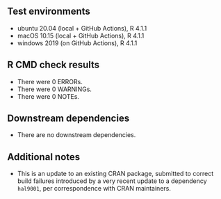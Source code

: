 ## Test environments
* ubuntu 20.04 (local + GitHub Actions), R 4.1.1
* macOS 10.15 (local + GitHub Actions), R 4.1.1
* windows 2019 (on GitHub Actions), R 4.1.1

## R CMD check results
* There were 0 ERRORs.
* There were 0 WARNINGs.
* There were 0 NOTEs.

## Downstream dependencies
* There are no downstream dependencies.

## Additional notes
* This is an update to an existing CRAN package, submitted to correct build
  failures introduced by a very recent update to a dependency `hal9001`, per
  correspondence with CRAN maintainers.
